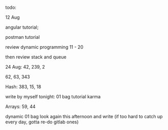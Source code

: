 todo: 

12 Aug

angular tutorial; 

postman tutorial

review dynamic programming 11 - 20 

then review stack and queue



24 Aug: 42, 239, 2

62, 63, 343

Hash: 383, 15, 18

write by myself tonight: 01 bag tutorial karma

Arrays: 59, 44

dynamic 01 bag look again this afternoon and write (if too hard to catch up every day, gotta re-do gitlab ones)

